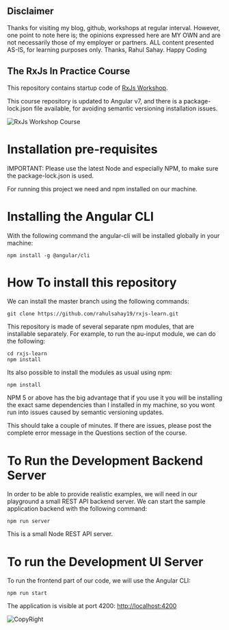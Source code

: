 
## Disclaimer

Thanks for visiting my blog, github, workshops at regular interval. However, one point to note here is; the opinions expressed here are MY OWN and are not necessarily those of my employer or partners. ALL content presented AS-IS, for learning purposes only. Thanks, Rahul Sahay. Happy Coding


## The RxJs In Practice Course

This repository contains startup code of [RxJs Workshop](https://myview.rahulnivi.net/).

This course repository is updated to Angular v7, and there is a  package-lock.json file available, for avoiding semantic versioning installation issues.

![RxJs Workshop Course](https://user-images.githubusercontent.com/3886381/58416722-26778300-80a0-11e9-8e6f-b32f12730c3e.png)


# Installation pre-requisites

IMPORTANT: Please use the latest Node and especially NPM, to make sure the package-lock.json is used.

For running this project we need and npm installed on our machine. 

# Installing the Angular CLI

With the following command the angular-cli will be installed globally in your machine:

    npm install -g @angular/cli 


# How To install this repository

We can install the master branch using the following commands:

    git clone https://github.com/rahulsahay19/rxjs-learn.git
    
This repository is made of several separate npm modules, that are installable separately. For example, to run the au-input module, we can do the following:
    
    cd rxjs-learn
    npm install

Its also possible to install the modules as usual using npm:

    npm install 

NPM 5 or above has the big advantage that if you use it you will be installing the exact same dependencies than I installed in my machine, so you wont run into issues caused by semantic versioning updates.

This should take a couple of minutes. If there are issues, please post the complete error message in the Questions section of the course.

# To Run the Development Backend Server

In order to be able to provide realistic examples, we will need in our playground a small REST API backend server. We can start the sample application backend with the following command:

    npm run server

This is a small Node REST API server.

# To run the Development UI Server

To run the frontend part of our code, we will use the Angular CLI:

    npm run start 

The application is visible at port 4200: [http://localhost:4200](http://localhost:4200)




![CopyRight](https://myview.rahulnivi.net/)

